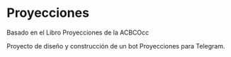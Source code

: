 # Proyecciones
Basado en el Libro Proyecciones de la ACBCOcc

Proyecto de diseño y construcción de un bot Proyecciones para Telegram.
